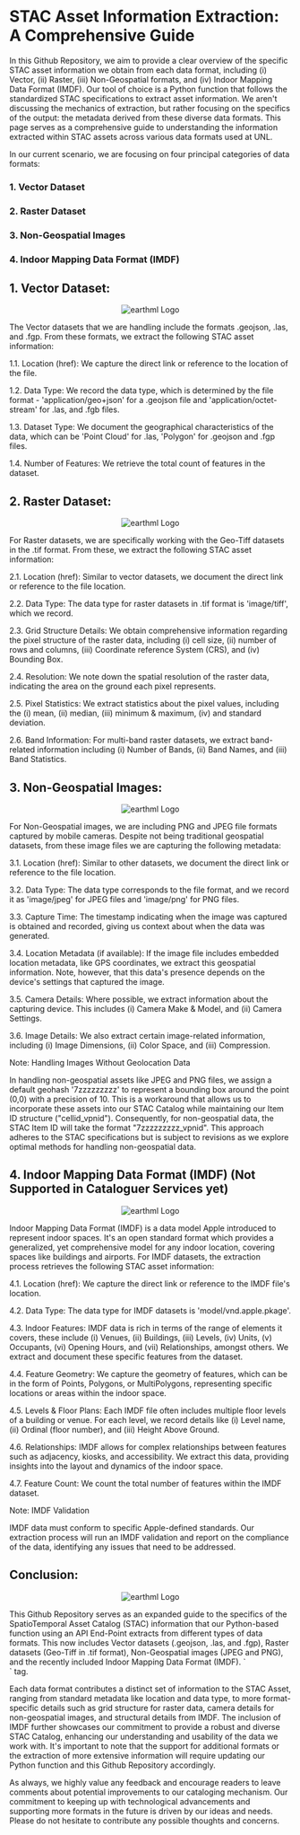 # STAC Asset Information Extraction: A Comprehensive Guide

In this Github Repository, we aim to provide a clear overview of the specific STAC asset information we obtain from each data format, including (i) Vector, (ii) Raster, (iii) Non-Geospatial formats, and (iv) Indoor Mapping Data Format (IMDF). Our tool of choice is a Python function that follows the standardized STAC specifications to extract asset information. We aren't discussing the mechanics of extraction, but rather focusing on the specifics of the output: the metadata derived from these diverse data formats. This page serves as a comprehensive guide to understanding the information extracted within STAC assets across various data formats used at UNL. 

In our current scenario, we are focusing on four principal categories of data formats:

### 1. Vector Dataset
### 2. Raster Dataset
### 3. Non-Geospatial Images
### 4. Indoor Mapping Data Format (IMDF)


## 1. Vector Dataset:
<p align="center">
  <img src="https://github.com/akhilchibber/STAC-Cataloguer/blob/main/vector_data.png?raw=true" alt="earthml Logo">
</p>

The Vector datasets that we are handling include the formats  .geojson, .las, and .fgp. From these formats, we extract the following STAC asset information:

1.1. Location (href): We capture the direct link or reference to the location of the file.

1.2. Data Type: We record the data type, which is determined by the file format - 'application/geo+json' for a .geojson file and 'application/octet-stream' for .las, and .fgb files.

1.3. Dataset Type: We document the geographical characteristics of the data, which can be 'Point Cloud' for .las, 'Polygon' for .geojson and .fgp files.

1.4. Number of Features: We retrieve the total count of features in the dataset.


## 2. Raster Dataset:
<p align="center">
  <img src="https://github.com/akhilchibber/STAC-Cataloguer/blob/main/raster_data.png?raw=true" alt="earthml Logo">
</p>
For Raster datasets, we are specifically working with the Geo-Tiff datasets in the .tif format. From these, we extract the following STAC asset information:

2.1. Location (href): Similar to vector datasets, we document the direct link or reference to the file location.

2.2. Data Type: The data type for raster datasets in .tif format is 'image/tiff', which we record.

2.3. Grid Structure Details: We obtain comprehensive information regarding the pixel structure of the raster data, including (i) cell size, (ii) number of rows and columns, (iii) Coordinate reference System (CRS), and (iv) Bounding Box.

2.4. Resolution: We note down the spatial resolution of the raster data, indicating the area on the ground each pixel represents.

2.5. Pixel Statistics: We extract statistics about the pixel values, including the (i) mean, (ii) median, (iii) minimum & maximum, (iv) and standard deviation.

2.6. Band Information: For multi-band raster datasets, we extract band-related information including (i) Number of Bands, (ii) Band Names, and (iii) Band Statistics.


## 3. Non-Geospatial Images:
<p align="center">
  <img src="https://github.com/akhilchibber/STAC-Cataloguer/blob/main/jpeg_png.png?raw=true" alt="earthml Logo">
</p>

For Non-Geospatial images, we are including PNG and JPEG file formats captured by mobile cameras. Despite not being traditional geospatial datasets, from these image files we are capturing the following metadata:

3.1. Location (href): Similar to other datasets, we document the direct link or reference to the file location.

3.2. Data Type: The data type corresponds to the file format, and we record it as 'image/jpeg' for JPEG files and 'image/png' for PNG files.

3.3. Capture Time: The timestamp indicating when the image was captured is obtained and recorded, giving us context about when the data was generated.

3.4. Location Metadata (if available): If the image file includes embedded location metadata, like GPS coordinates, we extract this geospatial information. Note, however, that this data's presence depends on the device's settings that captured the image.

3.5. Camera Details: Where possible, we extract information about the capturing device. This includes (i) Camera Make & Model, and (ii) Camera Settings.

3.6. Image Details: We also extract certain image-related information, including (i) Image Dimensions, (ii) Color Space, and (iii) Compression.

 
Note: Handling Images Without Geolocation Data

In handling non-geospatial assets like JPEG and PNG files, we assign a default geohash '7zzzzzzzzz' to represent a bounding box around the point (0,0) with a precision of 10. This is a workaround that allows us to incorporate these assets into our STAC Catalog while maintaining our Item ID structure ("cellid_vpnid"). Consequently, for non-geospatial data, the STAC Item ID will take the format "7zzzzzzzzz_vpnid". This approach adheres to the STAC specifications but is subject to revisions as we explore optimal methods for handling non-geospatial data.


## 4. Indoor Mapping Data Format (IMDF) (Not Supported in Cataloguer Services yet)
<p align="center">
  <img src="https://github.com/akhilchibber/STAC-Cataloguer/blob/main/imdf.png?raw=true" alt="earthml Logo">
</p>
Indoor Mapping Data Format (IMDF) is a data model Apple introduced to represent indoor spaces. It's an open standard format which provides a generalized, yet comprehensive model for any indoor location, covering spaces like buildings and airports. For IMDF datasets, the extraction process retrieves the following STAC asset information:

4.1. Location (href): We capture the direct link or reference to the IMDF file's location.

4.2. Data Type: The data type for IMDF datasets is 'model/vnd.apple.pkage'.

4.3. Indoor Features: IMDF data is rich in terms of the range of elements it covers, these include (i) Venues, (ii) Buildings, (iii) Levels, (iv) Units, (v) Occupants, (vi) Opening Hours, and (vii) Relationships, amongst others. We extract and document these specific features from the dataset.

4.4. Feature Geometry: We capture the geometry of features, which can be in the form of Points, Polygons, or MultiPolygons, representing specific locations or areas within the indoor space.

4.5. Levels & Floor Plans: Each IMDF file often includes multiple floor levels of a building or venue. For each level, we record details like (i) Level name, (ii) Ordinal (floor number), and (iii) Height Above Ground.

4.6. Relationships: IMDF allows for complex relationships between features such as adjacency, kiosks, and accessibility. We extract this data, providing insights into the layout and dynamics of the indoor space.

4.7. Feature Count: We count the total number of features within the IMDF dataset.

 
Note: IMDF Validation

IMDF data must conform to specific Apple-defined standards. Our extraction process will run an IMDF validation and report on the compliance of the data, identifying any issues that need to be addressed.


## Conclusion:
<p align="center">
  <img src="https://github.com/akhilchibber/STAC-Cataloguer/blob/main/conclusion.jpg?raw=true" alt="earthml Logo">
</p>
This Github Repository serves as an expanded guide to the specifics of the SpatioTemporal Asset Catalog (STAC) information that our Python-based function using an API End-Point extracts from different types of data formats. This now includes Vector datasets (.geojson, .las, and .fgp), Raster datasets (Geo-Tiff in .tif format), Non-Geospatial images (JPEG and PNG), and the recently included Indoor Mapping Data Format (IMDF). `<br>` tag.<br>  

Each data format contributes a distinct set of information to the STAC Asset, ranging from standard metadata like location and data type, to more format-specific details such as grid structure for raster data, camera details for non-geospatial images, and structural details from IMDF. The inclusion of IMDF further showcases our commitment to provide a robust and diverse STAC Catalog, enhancing our understanding and usability of the data we work with. It's important to note that the support for additional formats or the extraction of more extensive information will require updating our Python function and this Github Repository accordingly.

As always, we highly value any feedback and encourage readers to leave comments about potential improvements to our cataloging mechanism. Our commitment to keeping up with technological advancements and supporting more formats in the future is driven by our ideas and needs. Please do not hesitate to contribute any possible thoughts and concerns.
